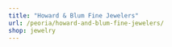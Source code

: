 ```yaml
---
title: "Howard & Blum Fine Jewelers"
url: /peoria/howard-and-blum-fine-jewelers/
shop: jewelry
---
```

